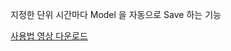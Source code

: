 지정한 단위 시간마다 Model 을 자동으로 Save 하는 기능

[사용법 영상 다운로드](https://api.media.atlassian.com/file/e8556dcf-ec77-4c2c-8645-5a7acce2bace/artifact/video_1280.mp4/binary?client=01baa4cf-df4f-479a-a1c0-ee6fac240204&collection=contentId-3351216336&max-age=2592000&token=eyJhbGciOiJIUzI1NiJ9.eyJpc3MiOiIwMWJhYTRjZi1kZjRmLTQ3OWEtYTFjMC1lZTZmYWMyNDAyMDQiLCJhY2Nlc3MiOnsidXJuOmZpbGVzdG9yZTpjb2xsZWN0aW9uOmNvbnRlbnRJZC0zMzUxMjE2MzM2IjpbInJlYWQiXX0sImV4cCI6MTcxOTMxMTE2OSwibmJmIjoxNzE5MzA4Mjg5fQ.G1XFz_JYK2WomszjmFavyb39DLhFKnWsjLlG5tFhJcs)